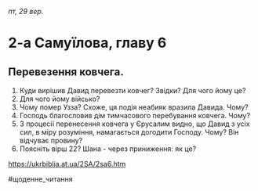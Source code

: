 
_пт, 29 вер._

# 2-а Самуїлова, главу 6

## Перевезення ковчега.
1. Куди вирішив Давид перевезти ковчег? Звідки? Для чого йому це?
2. Для чого йому військо?
3. Чому помер Узза? Схоже, ця подія неабияк вразила Давида. Чому?
4. Господь благословив дім тимчасового перебування ковчега. Чому?
5. З процесії перенесення ковчега у Єрусалим видно, що Давид з усіх сил, в міру розуміння, намагається догодити Господу. Чому? Він відчуває провину?
6. Поясніть вірш 22? Шана - через приниження: як це?

https://ukrbiblia.at.ua/2SA/2sa6.htm 

#щоденне_читання

